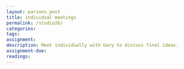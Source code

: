 ```yaml
---  
layout: parsons_post  
title: individual meetings 
permalink: /studio26/  
categories:   
tags:  
assignment: 
description: Meet individually with Gary to discuss final ideas.
assignment-due: 
readings: 
---  
```

